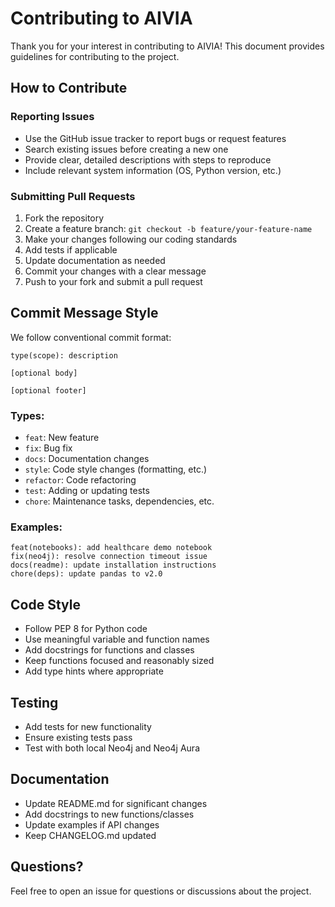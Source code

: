 # Contributing to AIVIA

Thank you for your interest in contributing to AIVIA! This document provides guidelines for contributing to the project.

## How to Contribute

### Reporting Issues

- Use the GitHub issue tracker to report bugs or request features
- Search existing issues before creating a new one
- Provide clear, detailed descriptions with steps to reproduce
- Include relevant system information (OS, Python version, etc.)

### Submitting Pull Requests

1. Fork the repository
2. Create a feature branch: `git checkout -b feature/your-feature-name`
3. Make your changes following our coding standards
4. Add tests if applicable
5. Update documentation as needed
6. Commit your changes with a clear message
7. Push to your fork and submit a pull request

## Commit Message Style

We follow conventional commit format:

```
type(scope): description

[optional body]

[optional footer]
```

### Types:
- `feat`: New feature
- `fix`: Bug fix
- `docs`: Documentation changes
- `style`: Code style changes (formatting, etc.)
- `refactor`: Code refactoring
- `test`: Adding or updating tests
- `chore`: Maintenance tasks, dependencies, etc.

### Examples:
```
feat(notebooks): add healthcare demo notebook
fix(neo4j): resolve connection timeout issue
docs(readme): update installation instructions
chore(deps): update pandas to v2.0
```

## Code Style

- Follow PEP 8 for Python code
- Use meaningful variable and function names
- Add docstrings for functions and classes
- Keep functions focused and reasonably sized
- Add type hints where appropriate

## Testing

- Add tests for new functionality
- Ensure existing tests pass
- Test with both local Neo4j and Neo4j Aura

## Documentation

- Update README.md for significant changes
- Add docstrings to new functions/classes
- Update examples if API changes
- Keep CHANGELOG.md updated

## Questions?

Feel free to open an issue for questions or discussions about the project.
